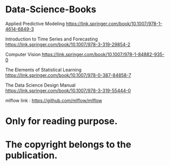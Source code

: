 # Data-Science-Books

Applied Predictive Modeling
https://link.springer.com/book/10.1007/978-1-4614-6849-3

Introduction to Time Series and Forecasting
https://link.springer.com/book/10.1007/978-3-319-29854-2

Computer Vision
https://link.springer.com/book/10.1007/978-1-84882-935-0

The Elements of Statistical Learning
https://link.springer.com/book/10.1007/978-0-387-84858-7

The Data Science Design Manual
https://link.springer.com/book/10.1007/978-3-319-55444-0

mlflow link : https://github.com/mlflow/mlflow

# Only for reading purpose.

# The copyright belongs to the publication.
